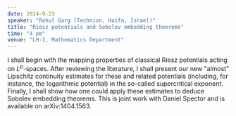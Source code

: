 ```yaml
---
date: 2014-9-23
speaker: "Rahul Garg (Technion, Haifa, Israel)"
title: "Riesz potentials and Sobolev embedding theorems"
time: "4 pm" 
venue: "LH-1, Mathematics Department"
---
```

I shall begin with the mapping properties of classical Riesz potentials acting on $L^p$-spaces.
After reviewing the literature, I shall present our new "almost" Lipschitz continuity estimates
for these and related potentials (including, for instance, the logarithmic potential) in the
so-called supercritical exponent. Finally, I shall show how one could apply these estimates to
deduce Sobolev embedding theorems. This is joint work with Daniel Spector and is available on
arXiv:1404.1563.
